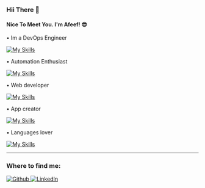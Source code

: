 ### Hii There 👋
#### Nice To Meet You. I'm Afeef! 😎

• Im a DevOps Engineer

[![My Skills](https://skillicons.dev/icons?i=aws,docker,kubernetes)](https://skillicons.dev)

• Automation Enthusiast

[![My Skills](https://skillicons.dev/icons?i=linux,bash,git,ansible,jenkins)](https://skillicons.dev)

• Web developer

[![My Skills](https://skillicons.dev/icons?i=js,html,css,nodejs,react)](https://skillicons.dev)

• App creator

[![My Skills](https://skillicons.dev/icons?i=flutter)](https://skillicons.dev)

• Languages lover

[![My Skills](https://skillicons.dev/icons?i=python,js,java)](https://skillicons.dev)

---------------------------------------------------------------------------------------------------------------------------------------------------------

<h3>Where to find me:</h3>

<p><a href="https://github.com/afeefaz" target="_blank"><img alt="Github" src="https://img.shields.io/badge/GitHub-%2312100E.svg?&style=for-the-badge&logo=Github&logoColor=white" /> <a href="https://www.linkedin.com/in/afeefaz" target="_blank"><img alt="LinkedIn" src="https://img.shields.io/badge/linkedin-%230077B5.svg?&style=for-the-badge&logo=linkedin&logoColor=white" /></p>
